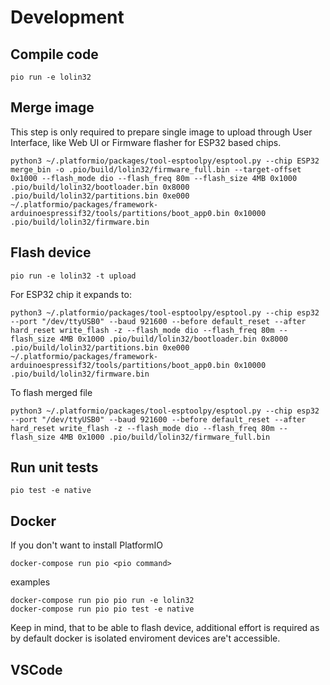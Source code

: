# Development

## Compile code

```
pio run -e lolin32
```

## Merge image

This step is only required to prepare single image to upload through User Interface, like Web UI or Firmware flasher for ESP32 based chips.
```
python3 ~/.platformio/packages/tool-esptoolpy/esptool.py --chip ESP32 merge_bin -o .pio/build/lolin32/firmware_full.bin --target-offset 0x1000 --flash_mode dio --flash_freq 80m --flash_size 4MB 0x1000 .pio/build/lolin32/bootloader.bin 0x8000 .pio/build/lolin32/partitions.bin 0xe000 ~/.platformio/packages/framework-arduinoespressif32/tools/partitions/boot_app0.bin 0x10000 .pio/build/lolin32/firmware.bin
```

## Flash device

```
pio run -e lolin32 -t upload
```

For ESP32 chip it expands to:
```
python3 ~/.platformio/packages/tool-esptoolpy/esptool.py --chip esp32 --port "/dev/ttyUSB0" --baud 921600 --before default_reset --after hard_reset write_flash -z --flash_mode dio --flash_freq 80m --flash_size 4MB 0x1000 .pio/build/lolin32/bootloader.bin 0x8000 .pio/build/lolin32/partitions.bin 0xe000 ~/.platformio/packages/framework-arduinoespressif32/tools/partitions/boot_app0.bin 0x10000 .pio/build/lolin32/firmware.bin
```

To flash merged file 

```
python3 ~/.platformio/packages/tool-esptoolpy/esptool.py --chip esp32 --port "/dev/ttyUSB0" --baud 921600 --before default_reset --after hard_reset write_flash -z --flash_mode dio --flash_freq 80m --flash_size 4MB 0x1000 .pio/build/lolin32/firmware_full.bin
```

## Run unit tests

```
pio test -e native
```

## Docker

If you don't want to install PlatformIO

```
docker-compose run pio <pio command>
```

examples

```
docker-compose run pio pio run -e lolin32
docker-compose run pio pio test -e native
```
Keep in mind, that to be able to flash device, additional effort is required as by default docker is isolated enviroment devices are't accessible.

## VSCode